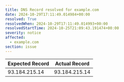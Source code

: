 ```yaml
---
title: DNS Record resolved for example.com
date: 2024-10-29T17:11:49.014984+00:00
resolved: True
resolvedWhen: 2024-10-29T17:11:49.014993+00:00
resolvedStartTime: 2024-10-25T21:09:43.191474+00:00
severity: notice
affected:
  - example.com
section: issue
---
```


| Expected Record  | Actual Record  |
|------------------|----------------|
| 93.184.215.14 | 93.184.215.14 |
